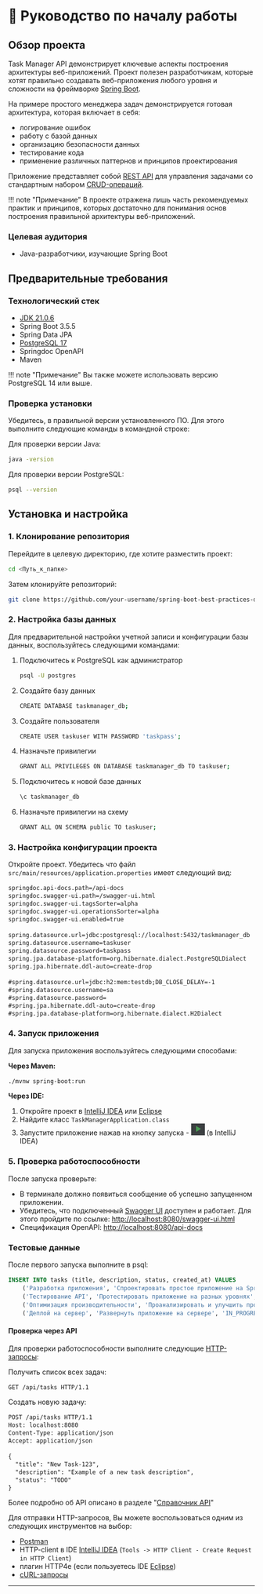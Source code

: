 # 🚀 Руководство по началу работы

## Обзор проекта
Task Manager API демонстрирует ключевые аспекты построения архитектуры веб-приложений.
Проект полезен разработчикам, которые хотят правильно создавать веб-приложения любого уровня и 
сложности на фреймворке [Spring Boot](https://spring.io/guides/gs/spring-boot).

На примере простого менеджера задач демонстрируется готовая 
архитектура, которая включает в себя:
* логирование ошибок
* работу с базой данных
* организацию безопасности данных
* тестирование кода
* применение различных паттернов и принципов проектирования

Приложение представляет собой [REST API](https://ru.wikipedia.org/wiki/REST) для управления задачами со стандартным набором [CRUD-операций](https://ru.wikipedia.org/wiki/CRUD). 

!!! note "Примечание"
    В проекте отражена лишь часть рекомендуемых практик и принципов, которых достаточно для понимания основ построения правильной 
    архитектуры веб-приложений. 

### Целевая аудитория
- Java-разработчики, изучающие Spring Boot

## Предварительные требования

### Технологический стек

- [JDK 21.0.6](https://www.oracle.com/java/technologies/javase/jdk21-archive-downloads.html)
- Spring Boot 3.5.5
- Spring Data JPA
- [PostgreSQL 17](https://www.postgresql.org/download/)
- Springdoc OpenAPI
- Maven

!!! note "Примечание"
    Вы также можете использовать версию PostgreSQL 14 или выше.

### Проверка установки

Убедитесь, в правильной версии установленного ПО. Для этого выполните следующие команды в командной строке:

Для проверки версии Java:
```bash
java -version
```

Для проверки версии PostgreSQL:
```bash
psql --version
```
## Установка и настройка

### 1. Клонирование репозитория

Перейдите в целевую директорию, где хотите разместить проект:
```bash
cd <Путь_к_папке>
```

Затем клонируйте репозиторий:
```bash
git clone https://github.com/your-username/spring-boot-best-practices-demo.git
```


### 2. Настройка базы данных
Для предварительной настройки учетной записи и конфигурации базы данных, воспользуйтесь следующими командами:

1. Подключитесь к PostgreSQL как администратор
    ```bash
    psql -U postgres
    ```

2. Создайте базу данных
    ```bash
    CREATE DATABASE taskmanager_db;
    ```

3. Создайте пользователя
    ```bash
    CREATE USER taskuser WITH PASSWORD 'taskpass';
    ```

4. Назначьте привилегии
    ```bash
    GRANT ALL PRIVILEGES ON DATABASE taskmanager_db TO taskuser;
    ```

5. Подключитесь к новой базе данных
    ```bash
    \c taskmanager_db
    ```

6. Назначьте привилегии на схему
    ```bash
    GRANT ALL ON SCHEMA public TO taskuser;
    ```


### 3. Настройка конфигурации проекта
Откройте проект. Убедитесь что файл `src/main/resources/application.properties` имеет следующий вид:

```properties
springdoc.api-docs.path=/api-docs
springdoc.swagger-ui.path=/swagger-ui.html
springdoc.swagger-ui.tagsSorter=alpha
springdoc.swagger-ui.operationsSorter=alpha
springdoc.swagger-ui.enabled=true

spring.datasource.url=jdbc:postgresql://localhost:5432/taskmanager_db
spring.datasource.username=taskuser
spring.datasource.password=taskpass
spring.jpa.database-platform=org.hibernate.dialect.PostgreSQLDialect
spring.jpa.hibernate.ddl-auto=create-drop

#spring.datasource.url=jdbc:h2:mem:testdb;DB_CLOSE_DELAY=-1
#spring.datasource.username=sa
#spring.datasource.password=
#spring.jpa.hibernate.ddl-auto=create-drop
#spring.jpa.database-platform=org.hibernate.dialect.H2Dialect
```

### 4. Запуск приложения

Для запуска приложения воспользуйтесь следующими способами:

**Через Maven:**

```bash
./mvnw spring-boot:run
```

**Через IDE:**

1. Откройте проект в [IntelliJ IDEA](https://www.jetbrains.com/idea/download/) или [Eclipse](https://www.eclipse.org/downloads/packages/)
2. Найдите класс `TaskManagerApplication.class`
3. Запустите приложение нажав на кнопку запуска - ![запуск приложения](assets/run_pic.png) (в IntelliJ IDEA)

### 5. Проверка работоспособности

После запуска проверьте:

* В терминале должно появиться сообщение об успешно запущенном приложении.
* Убедитесь, что подключенный [Swagger UI](https://github.com/swagger-api/swagger-ui) доступен и работает. Для этого пройдите по ссылке: [http://localhost:8080/swagger-ui.html](http://localhost:8080/swagger-ui.html)
* Спецификация OpenAPI: [http://localhost:8080/api-docs](http://localhost:8080/api-docs)

### Тестовые данные

После первого запуска выполните в psql:
```sql
INSERT INTO tasks (title, description, status, created_at) VALUES
    ('Разработка приложения', 'Спроектировать простое приложение на Spring Boot', 'DONE', NOW()),
    ('Тестирование API', 'Протестировать приложение на разных уровнях', 'DONE', NOW()),
    ('Оптимизация производительности', 'Проанализировать и улучшить производительность приложения', 'TODO', NOW()),
    ('Деплой на сервер', 'Развернуть приложение на сервере', 'IN_PROGRESS', NOW());
```

#### Проверка через API

Для проверки работоспособности выполните следующие [HTTP-запросы](https://ru.wikipedia.org/wiki/HTTP#Структура_HTTP-сообщения):

Получить список всех задач:

```http
GET /api/tasks HTTP/1.1
```

Создать новую задачу:

```http
POST /api/tasks HTTP/1.1
Host: localhost:8080 
Content-Type: application/json
Accept: application/json

{
  "title": "New Task-123",
  "description": "Example of a new task description",
  "status": "TODO"
}
```

Более подробно об API описано в разделе "[Справочник API](06_api_reference.md)"

Для отправки HTTP-запросов, Вы можете воспользоваться одним из следующих инструментов на выбор:

* [Postman](https://www.postman.com/downloads/) 
* HTTP-client в IDE [IntelliJ IDEA](https://www.jetbrains.com/idea/download/)  (`Tools -> HTTP Client - Create Request in HTTP Client`)
* плагин HTTP4e (если пользуетесь IDE [Eclipse](https://www.eclipse.org/downloads/packages/))  
* [cURL-запросы](https://curl.se/)

<hr>
